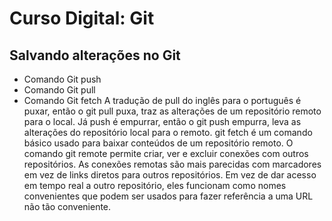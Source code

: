 # Curso Digital: Git
## Salvando alterações no Git
* Comando Git push
* Comando Git pull
* Comando Git fetch
A tradução de pull do inglês para o português é puxar, então o git pull puxa, traz as alterações de um repositório remoto para o local. Já push é empurrar, então o git push empurra, leva as alterações do repositório local para o remoto.
git fetch é um comando básico usado para baixar conteúdos de um repositório remoto.
O comando git remote permite criar, ver e excluir conexões com outros repositórios. As conexões remotas são mais parecidas com marcadores em vez de links diretos para outros repositórios. Em vez de dar acesso em tempo real a outro repositório, eles funcionam como nomes convenientes que podem ser usados para fazer referência a uma URL não tão conveniente. 

